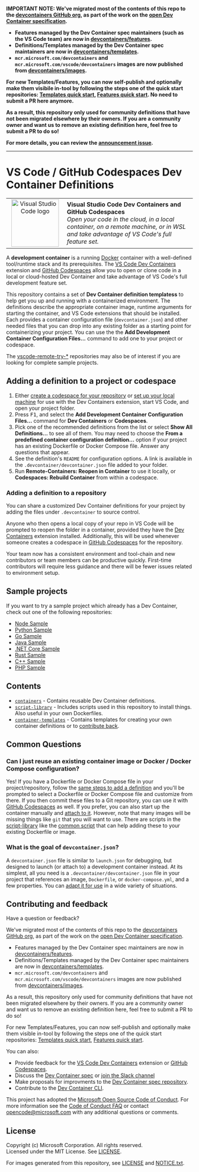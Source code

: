 **IMPORTANT NOTE: We've migrated most of the contents of this repo to the [devcontainers GitHub org](https://github.com/devcontainers), as part of the work on the [open Dev Container specification](https://containers.dev).**

- **Features managed by the Dev Container spec maintainers (such as the VS Code team) are now in [devcontainers/features](https://github.com/devcontainers/features).**
- **Definitions/Templates managed by the Dev Container spec maintainers are now in [devcontainers/templates](https://github.com/devcontainers/templates).**
- **`mcr.microsoft.com/devcontainers` and `mcr.microsoft.com/vscode/devcontainers` images are now published from [devcontainers/images](https://github.com/devcontainers/images).**

**For new Templates/Features, you can now self-publish and optionally make them visibile in-tool by following the steps one of the quick start repositories: [Templates quick start](https://github.com/devcontainers/features), [Features quick start](https://github.com/devcontainers/features). No need to submit a PR here anymore.**

**As a result, this repository only used for community definitions that have not been migrated elsewhere by their owners. If you are a community owner and want us to remove an existing definition here, feel free to submit a PR to do so!**

**For more details, you can review the [announcement issue](https://github.com/microsoft/vscode-dev-containers/issues/1589).**

---

# VS Code / GitHub Codespaces Dev Container Definitions

<table style="width: 100%; border-style: none;"><tr>
<td style="width: 140px; text-align: center;"><a href="https://aka.ms/vscode-remote/download/extension"><img width="128px" src="https://microsoft.github.io/vscode-remote-release/images/remote-extensionpack.png" alt="Visual Studio Code logo"/></a></td>
<td>
<strong>Visual Studio Code Dev Containers and GitHub Codespaces</strong><br />
<i>Open your code in the cloud, in a local container, on a remote machine, or in WSL and take advantage of VS Code's full feature set.
</td>
</tr></table>

A **development container** is a running [Docker](https://www.docker.com) container with a well-defined tool/runtime stack and its prerequisites. The [VS Code Dev Containers](https://aka.ms/vscode-remote/download/containers) extension and [GitHub Codespaces](https://github.com/features/codespaces) allow you to open or clone code in a local or cloud-hosted Dev Container and take advantage of VS Code's full development feature set.

This repository contains a set of **Dev Container definition templatess** to help get you up and running with a containerized environment. The definitions describe the appropriate container image, runtime arguments for starting the container, and VS Code extensions that should be installed. Each provides a container configuration file (`devcontainer.json`) and other needed files that you can drop into any existing folder as a starting point for containerizing your project. You can use the the **Add Development Container Configuration Files...** command to add one to your project or codespace.

The [vscode-remote-try-*](https://github.com/search?q=org%3Amicrosoft+vscode-remote-try-&type=Repositories) repositories may also be of interest if you are looking for complete sample projects.

## Adding a definition to a project or codespace
  
  1. Either [create a codespace for your repository](https://aka.ms/ghcs-open-codespace) or [set up your local machine](https://aka.ms/vscode-remote/containers/getting-started) for use with the Dev Containers extension, start VS Code, and open your project folder.
  2. Press <kbd>F1</kbd>, and select the **Add Development Container Configuration Files...** command for **Dev Containers** or **Codespaces**.
  3. Pick one of the recommended definitions from the list or select **Show All Definitions...** to see all of them. You may need to choose the **From a predefined container configuration definition...** option if your project has an existing Dockerfile or Docker Compose file. Answer any questions that appear.
  4. See the definition's `README` for configuration options. A link is available in the `.devcontainer/devcontainer.json` file added to your folder.
  5. Run **Remote-Containers: Reopen in Container** to use it locally, or **Codespaces: Rebuild Container** from within a codespace.

### Adding a definition to a repository

You can share a customized Dev Container definitions for your project by adding the files under `.devcontainer` to source control.

Anyone who then opens a local copy of your repo in VS Code will be prompted to reopen the folder in a container, provided they have the [Dev Containers](https://aka.ms/vscode-remote/download/containers) extension installed. Additionally, this will be used whenever someone creates a codespace in [GitHub Codespaces](https://github.com/features/codespaces) for the repository.

Your team now has a consistent environment and tool-chain and new contributors or team members can be productive quickly. First-time contributors will require less guidance and there will be fewer issues related to environment setup.

## Sample projects

If you want to try a sample project which already has a Dev Container, check out one of the following repositories:

- [Node Sample](https://github.com/Microsoft/vscode-remote-try-node)
- [Python Sample](https://github.com/Microsoft/vscode-remote-try-python)
- [Go Sample](https://github.com/Microsoft/vscode-remote-try-go)
- [Java Sample](https://github.com/Microsoft/vscode-remote-try-java)
- [.NET Core Sample](https://github.com/Microsoft/vscode-remote-try-dotnetcore)
- [Rust Sample](https://github.com/microsoft/vscode-remote-try-rust)
- [C++ Sample](https://github.com/microsoft/vscode-remote-try-cpp)
- [PHP Sample](https://github.com/microsoft/vscode-remote-try-php)

## Contents

- [`containers`](containers) - Contains reusable Dev Container definitions.
- [`script-library`](script-library) - Includes scripts used in this repository to install things. Also useful in your own Dockerfiles.
- [`container-templates`](container-templates) - Contains templates for creating your own container definitions or to [contribute back](CONTRIBUTING.md#contributing-dev-container-definitions).

## Common Questions

### Can I just reuse an existing container image or Docker / Docker Compose configuration?

Yes! If you have a Dockerfile or Docker Compose file in your project/repository, follow the [same steps to add a definition](#adding) and you'll be prompted to select a Dockerfile or Docker Compose file and customize from there. If you then commit these files to a Git repository, you can use it with [GitHub Codespaces](https://github.com/features/codespaces) as well. If you prefer, you can also start up the container manually and [attach to it](https://aka.ms/vscode-remote/containers/attach). However, note that many images will be missing things like `git` that you will want to use. There are scripts in the [script-library](script-library) like the [common script](script-library/docs/common.md) that can help adding these to your existing Dockerfile or image.

### What is the goal of `devcontainer.json`?

A `devcontainer.json` file is similar to `launch.json` for debugging, but designed to launch (or attach to) a development container instead. At its simplest, all you need is a `.devcontainer/devcontainer.json` file in your project that references an image, `Dockerfile`, or `docker-compose.yml`, and a few properties. You can [adapt it for use](https://aka.ms/vscode-remote/containers/folder-setup) in a wide variety of situations.

## Contributing and feedback

Have a question or feedback?

 We've migrated most of the contents of this repo to the [devcontainers GitHub org](https://github.com/devcontainers), as part of the work on the [open Dev Container specification](https://containers.dev).

- Features managed by the Dev Container spec maintainers are now in [devcontainers/features](https://github.com/devcontainers/features).
- Definitions/Templates managed by the Dev Container spec maintainers are now in [devcontainers/templates](https://github.com/devcontainers/templates).
- `mcr.microsoft.com/devcontainers` and `mcr.microsoft.com/vscode/devcontainers` images are now published from [devcontainers/images](https://github.com/devcontainers/images).

As a result, this repository only used for community definitions that have not been migrated elsewhere by their owners. If you are a community owner and want us to remove an existing definition here, feel free to submit a PR to do so!

For new Templates/Features, you can now self-publish and optionally make them visible in-tool by following the steps one of the quick start repositories: [Templates quick start](https://github.com/devcontainers/features), [Features quick start](https://github.com/devcontainers/features).

You can also:

- Provide feedback for the [VS Code Dev Containers](https://github.com/Microsoft/vscode-remote-release/blob/main/CONTRIBUTING.md) extension or [GitHub Codespaces](https://github.com/github/feedback/discussions/categories/codespaces).
- Discuss the [Dev Container spec](https://github.com/orgs/devcontainers/discussions) or [join the Slack channel](https://github.com/orgs/devcontainers/discussions/3)
- Make proposals for improvments to the [Dev Container spec repository](https://github.com/devcontainers/spec).
- Contribute to the [Dev Container CLI](https://github.com/devcontainers/cli).

This project has adopted the [Microsoft Open Source Code of Conduct](https://opensource.microsoft.com/codeofconduct/).
For more information see the [Code of Conduct FAQ](https://opensource.microsoft.com/codeofconduct/faq/) or
contact [opencode@microsoft.com](mailto:opencode@microsoft.com) with any additional questions or comments.

## License

Copyright (c) Microsoft Corporation. All rights reserved. <br />
Licensed under the MIT License. See [LICENSE](LICENSE).

For images generated from this repository, see [LICENSE](https://github.com/microsoft/containerregistry/blob/main/legal/Container-Images-Legal-Notice.md) and [NOTICE.txt](NOTICE.txt).
